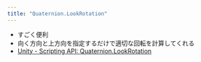 ```yaml
---
title: "Quaternion.LookRotation"
---
```


- すごく便利
- 向く方向と上方向を指定するだけで適切な回転を計算してくれる
- [Unity - Scripting API: Quaternion.LookRotation](https://docs.unity3d.com/ScriptReference/Quaternion.LookRotation.html)

